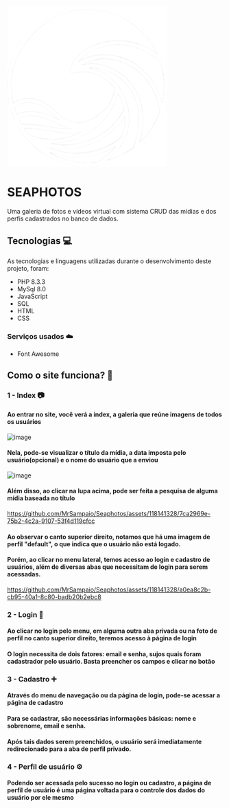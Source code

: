 <!-- <img src="https://github.com/MrSampaio/Seaphotos/blob/master/public/assets/logowhite.png" width="150" height="150"> -->

![logo](https://github.com/MrSampaio/Seaphotos/blob/master/public/assets/logowhite.png)
# SEAPHOTOS

Uma galeria de fotos e vídeos virtual com sistema CRUD das mídias e dos perfis cadastrados no banco de dados.

## Tecnologias 💻

As tecnologias e linguagens utilizadas durante o desenvolvimento deste projeto, foram:

* PHP 8.3.3
* MySql 8.0
* JavaScript
* SQL
* HTML
* CSS

### Serviços usados ☁️

* Font Awesome

## Como o site funciona? 🤔

### 1 - Index 📷

#### Ao entrar no site, você verá a index, a galeria que reúne imagens de todos os usuários
![image](https://github.com/MrSampaio/Seaphotos/assets/118141328/de57ac98-103e-42c8-96c1-fee8198a32b5)

#### Nela, pode-se visualizar o título da mídia, a data imposta pelo usuário(opcional) e o nome do usuário que a enviou
![image](https://github.com/MrSampaio/Seaphotos/assets/118141328/45a84406-ac8b-4f42-9fc7-87d9d291beb0)

#### Além disso, ao clicar na lupa acima, pode ser feita a pesquisa de alguma mídia baseada no título
https://github.com/MrSampaio/Seaphotos/assets/118141328/7ca2969e-75b2-4c2a-9107-53f4d119cfcc

#### Ao observar o canto superior direito, notamos que há uma imagem de perfil "default", o que indica que o usuário não está logado.
#### Porém, ao clicar no menu lateral, temos acesso ao login e cadastro de usuários, além de diversas abas que necessitam de login para serem acessadas.
https://github.com/MrSampaio/Seaphotos/assets/118141328/a0ea8c2b-cb95-40a1-8c80-badb20b2ebc8

### 2 - Login 🔐

#### Ao clicar no login pelo menu, em alguma outra aba privada ou na foto de perfil no canto superior direito, teremos acesso à página de login
<!-- Vídeo da login page aqui -->

#### O login necessita de dois fatores: email e senha, sujos quais foram cadastrador pelo usuário. Basta preencher os campos e clicar no botão
<!-- Vídeo do sistema de login aqui -->

### 3 - Cadastro ➕

#### Através do menu de navegação ou da página de login, pode-se acessar a página de cadastro
<!-- Vídeo da cad page aqui -->

#### Para se cadastrar, são necessárias informações básicas: nome e sobrenome, email e senha.
#### Após tais dados serem preenchidos, o usuário será imediatamente redirecionado para a aba de perfil privado.
<!-- Vídeo do sistema da cad page aqui -->

### 4 - Perfil de usuário ⚙️

#### Podendo ser acessada pelo sucesso no login ou cadastro, a página de perfil de usuário é uma página voltada para o controle dos dados do usuário por ele mesmo






























